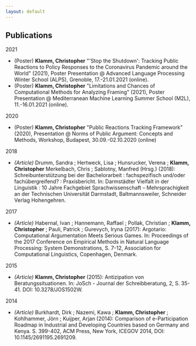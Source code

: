 ```yaml
---
layout: default
---
```


## Publications

2021
* (Poster) **Klamm, Christopher** "'Stop the Shutdown': Tracking Public Reactions to Policy Responses to the Coronavirus Pandemic around the World" (2021), Poster Presentation @ Advanced Language Processing Winter School (ALPS), Grenoble, 17.-21.01.2021 (online).
* (Poster) **Klamm, Christopher** "Limitations and Chances of Computational Methods for Analyzing Framing" (2021), Poster Presentation @ Mediterranean Machine Learning Summer School (M2L), 11.-16.01.2021 (online).

2020
* (Poster) **Klamm, Christopher** "Public Reactions Tracking Framework" (2020), Presentation @ Norms of Public Argument: Concepts and Methods, Workshop, Budapest, 30.09.-02.10.2020 (online)

2018
* _(Article)_ Drumm, Sandra ; Hertweck, Lisa ; Hunsrucker, Verena ; **Klamm, Christopher** Merkelbach, Chris ; Sablotny, Manfred (Hrsg.) (2018): Schreibunterstützung bei der Bachelorarbeit : fachspezifisch und/oder fachübergreifend? : Praxisbericht. In: Darmstädter Vielfalt in der Linguistik : 10 Jahre Fachgebiet Sprachwissenschaft – Mehrsprachigkeit an der Technischen Universität Darmstadt, Baltmannsweiler, Schneider Verlag Hohengehren.

2017
* _(Article)_ Habernal, Ivan ; Hannemann, Raffael ; Pollak, Christian ; **Klamm, Christopher** ; Pauli, Patrick ; Gurevych, Iryna (2017): Argotario: Computational Argumentation Meets Serious Games. In: Proceedings of the 2017 Conference on Empirical Methods in Natural Language Processing: System Demonstrations, S. 7-12, 
Association for Computational Linguistics, Copenhagen, Denmark.

2015
* _(Article)_ **Klamm, Christopher** (2015): Antizipation von Beratungssituationen. In: JoSch - Journal der Schreibberatung, 2, S. 35-41. DOI: 10.3278/JOS1502W.

2014
* _(Article)_ Burkhardt, Dirk ; Nazemi, Kawa ; **Klamm, Christopher** ; Kohlhammer, Jörn ; Kuijper, Arjan (2014): Comparison of e-Participation Roadmap in Industrial and Developing Countries based on Germany and Kenya. S. 399-402, ACM Press, New York, ICEGOV 2014, DOI: 10.1145/2691195.2691209.
